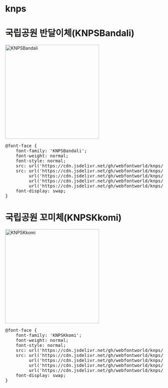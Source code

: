 # knps

# 국립공원 반달이체(KNPSBandali)

<a href="https://wess.tistory.com" target="_blank">
    <img src="https://webfontworld.github.io/knps/KNPSBandali.jpg" alt="KNPSBandali" style="width:300px">
</a>
<pre>
@font-face {
    font-family: 'KNPSBandali';
    font-weight: normal;
    font-style: normal;
    src: url('https://cdn.jsdelivr.net/gh/webfontworld/knps/KNPSBandali.eot');
    src: url('https://cdn.jsdelivr.net/gh/webfontworld/knps/KNPSBandali.eot?#iefix') format('embedded-opentype'),
         url('https://cdn.jsdelivr.net/gh/webfontworld/knps/KNPSBandali.woff2') format('woff2'),
         url('https://cdn.jsdelivr.net/gh/webfontworld/knps/KNPSBandali.woff') format('woff'),
         url('https://cdn.jsdelivr.net/gh/webfontworld/knps/KNPSBandali.ttf') format("truetype");
    font-display: swap;
} 
</pre>

# 국립공원 꼬미체(KNPSKkomi)

<a href="https://wess.tistory.com" target="_blank">
    <img src="https://webfontworld.github.io/knps/KNPSKkomi.jpg" alt="KNPSKkomi" style="width:300px">
</a>
<pre>
@font-face {
    font-family: 'KNPSKkomi';
    font-weight: normal;
    font-style: normal;
    src: url('https://cdn.jsdelivr.net/gh/webfontworld/knps/KNPSKkomi.eot');
    src: url('https://cdn.jsdelivr.net/gh/webfontworld/knps/KNPSKkomi.eot?#iefix') format('embedded-opentype'),
         url('https://cdn.jsdelivr.net/gh/webfontworld/knps/KNPSKkomi.woff2') format('woff2'),
         url('https://cdn.jsdelivr.net/gh/webfontworld/knps/KNPSKkomi.woff') format('woff'),
         url('https://cdn.jsdelivr.net/gh/webfontworld/knps/KNPSKkomi.ttf') format("truetype");
    font-display: swap;
} 
</pre>
